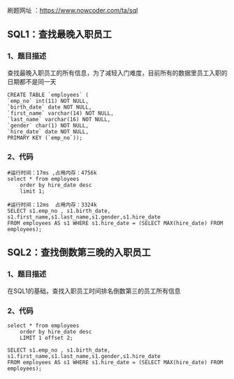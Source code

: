 

刷题网址 ：https://www.nowcoder.com/ta/sql



## SQL1：查找最晚入职员工

### 1、题目描述

查找最晚入职员工的所有信息，为了减轻入门难度，目前所有的数据里员工入职的日期都不是同一天

```mysql
CREATE TABLE `employees` (
`emp_no` int(11) NOT NULL,
`birth_date` date NOT NULL,
`first_name` varchar(14) NOT NULL,
`last_name` varchar(16) NOT NULL,
`gender` char(1) NOT NULL,
`hire_date` date NOT NULL,
PRIMARY KEY (`emp_no`));
```

### 2、代码

```mysql
#运行时间：17ms ,占用内存：4756k
select * from employees
    order by hire_date desc
    limit 1;
    
#运行时间：12ms  占用内存：3324k
SELECT s1.emp_no , s1.birth_date, s1.first_name,s1.last_name,s1.gender,s1.hire_date
FROM employees AS s1 WHERE s1.hire_date = (SELECT MAX(hire_date) FROM employees);    
```



## SQL2：查找倒数第三晚的入职员工

### 1、题目描述

在SQL1的基础，查找入职员工时间排名倒数第三的员工所有信息

### 2、代码

```mysql
select * from employees
    order by hire_date desc
    LIMIT 1 offset 2;
    
SELECT s1.emp_no , s1.birth_date, s1.first_name,s1.last_name,s1.gender,s1.hire_date
FROM employees AS s1 WHERE s1.hire_date = (SELECT MAX(hire_date) FROM employees);
```













